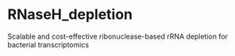 # RNaseH_depletion
Scalable and cost-effective ribonuclease-based rRNA depletion for bacterial transcriptomics
